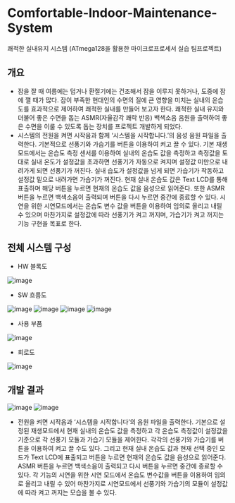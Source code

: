 # Comfortable-Indoor-Maintenance-System
쾌적한 실내유지 시스템 (ATmega128을 활용한 마이크로프로세서 실습 팀프로젝트)

## 개요
 * 잠을 잘 때 여름에는 덥거나 환절기에는 건조해서 잠을 이루지 못하거나, 도중에 잠에 깰 때가 많다. 잠이 부족한 현대인의 수면의 질에 큰 영향을 미치는 실내의 온습도를 효과적으로 제어하여 쾌적한 실내를 만들어 보고자 한다. 쾌적한 실내 유지와 더불어 좋은 수면을 돕는 ASMR(자율감각 쾌락 반응) 백색소음 음원을 출력하여 좋은 수면을 이룰 수 있도록 돕는 장치를 프로젝트 개발하게 되었다.  
 * 시스템의 전원을 켜면 시작음과 함께 ‘시스템을 시작합니다.’의 음성 음원 파일을 출력한다. 기본적으로 선풍기와 가습기를 버튼을 이용하여 켜고 끌 수 있다. 기본 재생모드에서는 온습도 측정 센서를 이용하여 실내의 온습도 값을 측정하고 측정값을 토대로 실내 온도가 설정값을 초과하면 선풍기가 자동으로 켜지며 설정값 미만으로 내려가게 되면 선풍기가 꺼진다. 실내 습도가 설정값을 넘게 되면 가습기가 작동하고 설정값 밑으로 내려가면 가습기가 꺼진다. 현재 실내 온습도 값은 Text LCD를 통해 표출하며 해당 버튼을 누르면 현재의 온습도 값을 음성으로 읽어준다. 또한 ASMR버튼을 누르면 백색소음이 출력되며 버튼을 다시 누르면 중간에 종료할 수 있다. 시연을 위한 시연모드에서는 온습도 변수 값을 버튼을 이용하여 임의로 올리고 내릴 수 있으며 마찬가지로 설정값에 따라 선풍기가 켜고 꺼지며, 가습기가 켜고 꺼지는 기능 구현을 목표로 한다.

## 전체 시스템 구성
 * HW 블록도  


![image](https://user-images.githubusercontent.com/101521005/193553214-0ae029bf-5797-4e4d-9e12-42e4701da78a.png)
 * SW 흐름도  


![image](https://user-images.githubusercontent.com/101521005/193553269-b9906ae3-73ea-48ec-a64c-343533123138.png)
![image](https://user-images.githubusercontent.com/101521005/193553280-4a163d51-836e-4c7a-8117-fe7502195f4f.png)
![image](https://user-images.githubusercontent.com/101521005/193553305-cf24266b-7990-4fd0-9336-4b1857eb2014.png)
![image](https://user-images.githubusercontent.com/101521005/193553314-7ac0fecf-676b-45fd-bf66-004fd52d9af0.png)

 * 사용 부품  


![image](https://user-images.githubusercontent.com/101521005/193553395-a83e4b52-694d-4392-8d16-40dae9933ddb.png)

 * 회로도  


![image](https://user-images.githubusercontent.com/101521005/193553472-2d3e2955-06dc-4d98-9c7c-a24e786fd7a6.png)

## 개발 결과
![image](https://user-images.githubusercontent.com/101521005/193553608-ab6d4cc4-4c49-4e14-8a20-5e96c9560c18.png)
![image](https://user-images.githubusercontent.com/101521005/193553616-d59b2e19-e15b-4519-be6a-86562cf0c5ed.png)

- 전원을 켜면 시작음과 ‘시스템을 시작합니다’의 음원 파일을 출력한다. 기본으로 설정된 재생모드에서 현재 실내의 온습도 값을 측정하고 각 온습도 측정값이 설정값을 기준으로 각 선풍기 모듈과 가습기 모듈을 제어한다. 각각의 선풍기와 가습기를 버튼을 이용하여 켜고 끌 수도 있다. 그리고 현재 실내 온습도 값과 현재 선택 중인 모드가 Text LCD에 표출되고 버튼을 누르면 현재의 온습도 값을 음성으로 읽어준다. ASMR 버튼을 누르면 백색소음이 출력되고 다시 버튼을 누르면 중간에 종료할 수 있다. 각 기능의 시연을 위한 시연 모드에서 온습도 변수값을 버튼을 이용하여 임의로 올리고 내릴 수 있어 마찬가지로 시연모드에서 선풍기와 가습기의 모듈이 설정값에 따라 켜고 꺼지는 모습을 볼 수 있다. 
